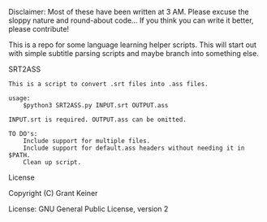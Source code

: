 Disclaimer:
	Most of these have been written at 3 AM. Please excuse the sloppy nature and round-about code... If you think you can write it better, please contribute!

This is a repo for some language learning helper scripts.
This will start out with simple subtitle parsing scripts and maybe branch into something else.



SRT2ASS

	This is a script to convert .srt files into .ass files.
	
	usage: 
		$python3 SRT2ASS.py INPUT.srt OUTPUT.ass
	
	INPUT.srt is required. OUTPUT.ass can be omitted.

	TO DO's:
		Include support for multiple files.
		Include support for default.ass headers without needing it in $PATH.
		Clean up script.
	


License

Copyright (C) Grant Keiner

License: GNU General Public License, version 2
